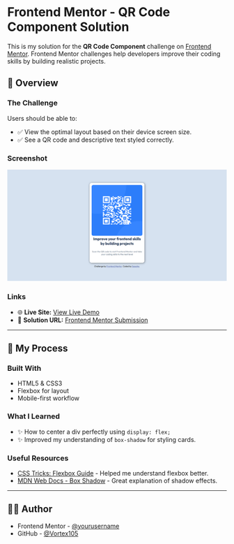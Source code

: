 # Frontend Mentor - QR Code Component Solution

This is my solution for the **QR Code Component** challenge on [Frontend Mentor](https://www.frontendmentor.io). Frontend Mentor challenges help developers improve their coding skills by building realistic projects.

## 🎯 Overview

### The Challenge

Users should be able to:

- ✅ View the optimal layout based on their device screen size.
- ✅ See a QR code and descriptive text styled correctly.

### Screenshot

![Project Screenshot](screenshot.png)

### Links

- 🌐 **Live Site:** [View Live Demo](https://qr-code-img.onrender.com)
- 💾 **Solution URL:** [Frontend Mentor Submission](https://www.frontendmentor.io/solutions/your-solution-link)

---

## 🔨 My Process

### Built With

- HTML5 & CSS3
- Flexbox for layout
- Mobile-first workflow

### What I Learned

- ✨ How to center a div perfectly using `display: flex;`
- ✨ Improved my understanding of `box-shadow` for styling cards.

### Useful Resources

- [CSS Tricks: Flexbox Guide](https://css-tricks.com/snippets/css/a-guide-to-flexbox/) - Helped me understand flexbox better.
- [MDN Web Docs - Box Shadow](https://developer.mozilla.org/en-US/docs/Web/CSS/box-shadow) - Great explanation of shadow effects.

---

## 👨‍💻 Author

- Frontend Mentor - [@yourusername](https://www.frontendmentor.io/profile/yourusername)
- GitHub - [@Vortex105](https://github.com/Vortex105)
